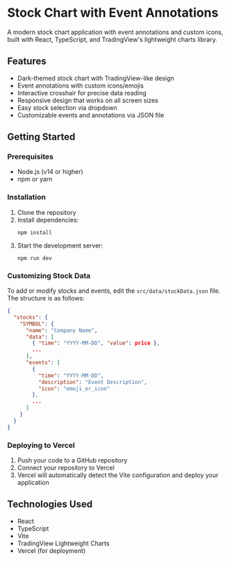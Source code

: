 # Stock Chart with Event Annotations

A modern stock chart application with event annotations and custom icons, built with React, TypeScript, and TradingView's lightweight charts library.

## Features

- Dark-themed stock chart with TradingView-like design
- Event annotations with custom icons/emojis
- Interactive crosshair for precise data reading
- Responsive design that works on all screen sizes
- Easy stock selection via dropdown
- Customizable events and annotations via JSON file

## Getting Started

### Prerequisites

- Node.js (v14 or higher)
- npm or yarn

### Installation

1. Clone the repository
2. Install dependencies:
   ```
   npm install
   ```
3. Start the development server:
   ```
   npm run dev
   ```

### Customizing Stock Data

To add or modify stocks and events, edit the `src/data/stockData.json` file. The structure is as follows:

```json
{
  "stocks": {
    "SYMBOL": {
      "name": "Company Name",
      "data": [
        { "time": "YYYY-MM-DD", "value": price },
        ...
      ],
      "events": [
        {
          "time": "YYYY-MM-DD",
          "description": "Event Description",
          "icon": "emoji_or_icon"
        },
        ...
      ]
    }
  }
}
```

### Deploying to Vercel

1. Push your code to a GitHub repository
2. Connect your repository to Vercel
3. Vercel will automatically detect the Vite configuration and deploy your application

## Technologies Used

- React
- TypeScript
- Vite
- TradingView Lightweight Charts
- Vercel (for deployment) 